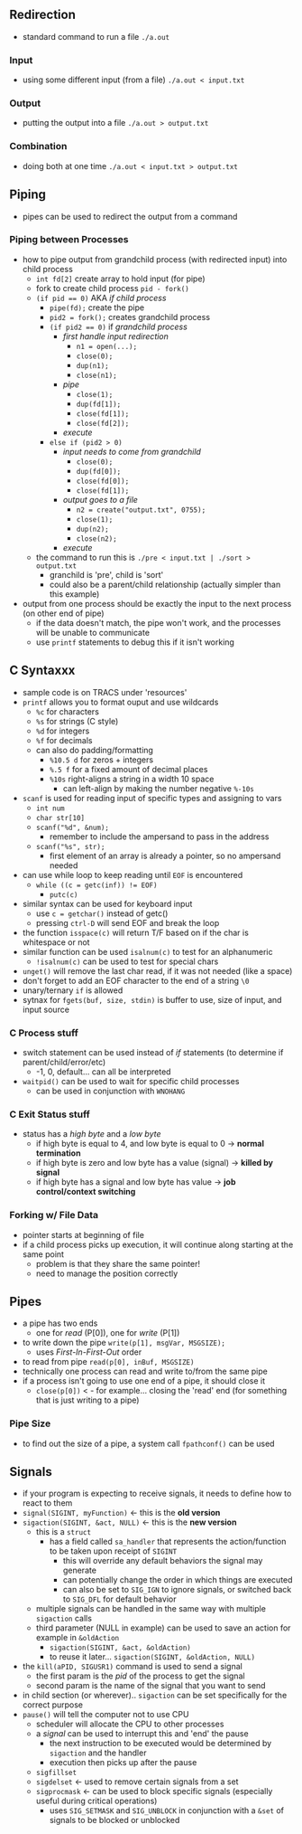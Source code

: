 ## Redirection
* standard command to run a file `./a.out`

### Input
* using some different input (from a file) `./a.out < input.txt`

### Output
* putting the output into a file `./a.out > output.txt`

### Combination
* doing both at one time `./a.out < input.txt > output.txt`

## Piping
* pipes can be used to redirect the output from a command

### Piping between Processes
* how to pipe output from grandchild process (with redirected input) into child process
  * `int fd[2]` create array to hold input (for pipe)
  * fork to create child process `pid - fork()`
  * `(if pid == 0)` AKA _if child process_
    * `pipe(fd);` create the pipe
    * `pid2 = fork();` creates grandchild process
    * `(if pid2 == 0)` if _grandchild process_
      * _first handle input redirection_
        * `n1 = open(...);`
        * `close(0);`
        * `dup(n1);`
        * `close(n1);`
      * _pipe_
        * `close(1);`
        * `dup(fd[1]);`
        * `close(fd[1]);`
        * `close(fd[2]);`
      * _execute_
    * `else if (pid2 > 0)`
      * _input needs to come from grandchild_
        * `close(0);`
        * `dup(fd[0]);`
        * `close(fd[0]);`
        * `close(fd[1]);`
      * _output goes to a file_
        * `n2 = create("output.txt", 0755);`
        * `close(1);`
        * `dup(n2);`
        * `close(n2);`
      * _execute_
  * the command to run this is `./pre < input.txt | ./sort > output.txt`
    * granchild is 'pre', child is 'sort'
    * could also be a parent/child relationship (actually simpler than this example)
* output from one process should be exactly the input to the next process (on other end of pipe)
  * if the data doesn't match, the pipe won't work, and the processes will be unable to communicate
  * use `printf` statements to debug this if it isn't working

## C Syntaxxx
* sample code is on TRACS under 'resources'
* `printf` allows you to format ouput and use wildcards
  * `%c` for characters
  * `%s` for strings (C style)
  * `%d` for integers
  * `%f` for decimals
  * can also do padding/formatting
    * `%10.5 d` for zeros + integers
    * `%.5 f` for a fixed amount of decimal places
    * `%10s` right-aligns a string in a width 10 space
      * can left-align by making the number negative `%-10s`
* `scanf` is used for reading input of specific types and assigning to vars
  * `int num`
  * `char str[10]`
  * `scanf("%d", &num);`
    * remember to include the ampersand to pass in the address
  * `scanf("%s", str);`
    * first element of an array is already a pointer, so no ampersand needed
* can use while loop to keep reading until `EOF` is encountered
  * `while ((c = getc(inf)) != EOF)`
    * `putc(c)`
* similar syntax can be used for keyboard input
  * use `c = getchar()` instead of getc()
  * pressing `ctrl-D` will send EOF and break the loop
* the function `isspace(c)` will return T/F based on if the char is whitespace or not
* similar function can be used `isalnum(c)` to test for an alphanumeric
  * `!isalnum(c)` can be used to test for special chars
* `unget()` will remove the last char read, if it was not needed (like a space)
* don't forget to add an EOF character to the end of a string `\0`
* unary/ternary `if` is allowed
* sytnax for `fgets(buf, size, stdin)` is buffer to use, size of input, and input source

### C Process stuff
* switch statement can be used instead of _if_ statements (to determine if parent/child/error/etc)
  * -1, 0, default... can all be interpreted
* `waitpid()` can be used to wait for specific child processes
  * can be used in conjunction with `WNOHANG`

### C Exit Status stuff
* status has a _high byte_ and a _low byte_
  * if high byte is equal to 4, and low byte is equal to 0 -> **normal termination**
  * if high byte is zero and low byte has a value (signal) -> **killed by signal**
  * if high byte has a signal and low byte has value -> **job control/context switching**

### Forking w/ File Data
* pointer starts at beginning of file
* if a child process picks up execution, it will continue along starting at the same point
  * problem is that they share the same pointer!
  * need to manage the position correctly

## Pipes
* a pipe has two ends
  * one for _read_ (P[0]), one for _write_ (P[1])
* to write down the pipe `write(p[1], msgVar, MSGSIZE);`
  * uses _First-In-First-Out_ order
* to read from pipe `read(p[0], inBuf, MSGSIZE)`
* technically one process can read and write to/from the same pipe
* if a process isn't going to use one end of a pipe, it should close it 
  * `close(p[0])` < - for example... closing the 'read' end (for something that is just writing to a pipe)

### Pipe Size
* to find out the size of a pipe, a system call `fpathconf()` can be used

## Signals
* if your program is expecting to receive signals, it needs to define how to react to them
* `signal(SIGINT, myFunction)` <- this is the **old version**
* `sigaction(SIGINT, &act, NULL)` <- this is the **new version**
  * this is a `struct`
    * has a field called `sa_handler` that represents the action/function to be taken upon receipt of `SIGINT`
      * this will override any default behaviors the signal may generate
      * can potentially change the order in which things are executed
      * can also be set to `SIG_IGN` to ignore signals, or switched back to `SIG_DFL` for default behavior
  * multiple signals can be handled in the same way with multiple `sigaction` calls
  * third parameter (NULL in example) can be used to save an action for example in `&oldAction`
    * `sigaction(SIGINT, &act, &oldAction)`
    * to reuse it later... `sigaction(SIGINT, &oldAction, NULL)`
* the `kill(aPID, SIGUSR1)` command is used to send a signal
  * the first param is the _pid_ of the process to get the signal
  * second param is the name of the signal that you want to send
* in child section (or wherever).. `sigaction` can be set specifically for the correct purpose
* `pause()` will tell the computer not to use CPU
  * scheduler will allocate the CPU to other processes
  * a _signal_ can be used to interrupt this and 'end' the pause
    * the next instruction to be executed would be determined by `sigaction` and the handler
    * execution then picks up after the pause
  * `sigfillset`
  * `sigdelset` <- used to remove certain signals from a set
  * `sigprocmask` <- can be used to block specific signals (especially useful during critical operations)
    * uses `SIG_SETMASK` and `SIG_UNBLOCK` in conjunction with a `&set` of signals to be blocked or unblocked

